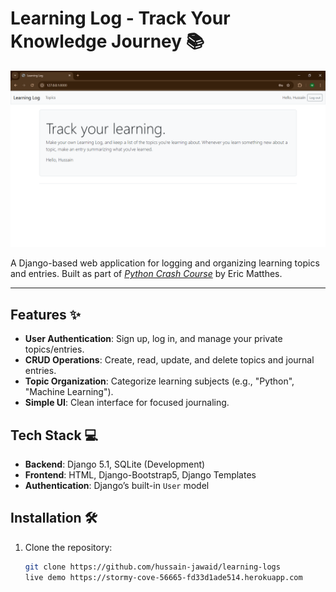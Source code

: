# Learning Log - Track Your Knowledge Journey 📚

![Learning Log Banner](images/banner.png)

A Django-based web application for logging and organizing learning topics and entries. Built as part of [*Python Crash Course*](https://nostarch.com/pythoncrashcourse2e) by Eric Matthes.

---

## Features ✨
- **User Authentication**: Sign up, log in, and manage your private topics/entries.
- **CRUD Operations**: Create, read, update, and delete topics and journal entries.
- **Topic Organization**: Categorize learning subjects (e.g., "Python", "Machine Learning").
- **Simple UI**: Clean interface for focused journaling.

## Tech Stack 💻
- **Backend**: Django 5.1, SQLite (Development)
- **Frontend**: HTML, Django-Bootstrap5, Django Templates
- **Authentication**: Django’s built-in `User` model

## Installation 🛠️
1. Clone the repository:
   ```bash
   git clone https://github.com/hussain-jawaid/learning-logs
   live demo https://stormy-cove-56665-fd33d1ade514.herokuapp.com
